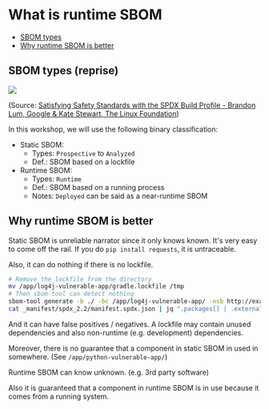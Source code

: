 # What is runtime SBOM

- [SBOM types](#sbom-types)
- [Why runtime SBOM is better](#why-runtime-sbom-is-better)

## SBOM types (reprise)

![](https://i.imgur.com/aWjPAgB.png)

(Source: [Satisfying Safety Standards with the SPDX Build Profile - Brandon Lum, Google & Kate Stewart, The Linux Foundation](https://static.sched.com/hosted_files/ocs2022/25/OSS%20JP_%20Satisfying%20Safety%20Standards%20with%20the%20SPDX%20Build%20Profile.pdf))

In this workshop, we will use the following binary classification:

- Static SBOM:
  - Types: `Prospective` to `Analyzed`
  - Def.: SBOM based on a lockfile
- Runtime SBOM:
  - Types: `Runtime`
  - Def.: SBOM based on a running process
  - Notes: `Deployed` can be said as a near-runtime SBOM

## Why runtime SBOM is better

Static SBOM is unreliable narrator since it only knows known. It's very easy to come off the rail. If you do `pip install requests`, it is untraceable.

Also, it can do nothing if there is no lockfile.

```bash
# Remove the lockfile from the directory
mv /app/log4j-vulnerable-app/gradle.lockfile /tmp
# Then sbom-tool can detect nothing
sbom-tool generate -b ./ -bc /app/log4j-vulnerable-app/ -nsb http://example.com -pn foo -pv 0.1 -ps foo
cat _manifest/spdx_2.2/manifest.spdx.json | jq ".packages[] | .externalRefs[]? | .referenceLocator"
```

And it can have false positives / negatives. A lockfile may contain unused dependencies and also non-runtime (e.g. development) dependencies.

Moreover, there is no guarantee that a component in static SBOM in used in somewhere. (See `/app/python-vulnerable-app/`)

Runtime SBOM can know unknown. (e.g. 3rd party software)

Also it is guaranteed that a component in runtime SBOM is in use because it comes from a running system.
